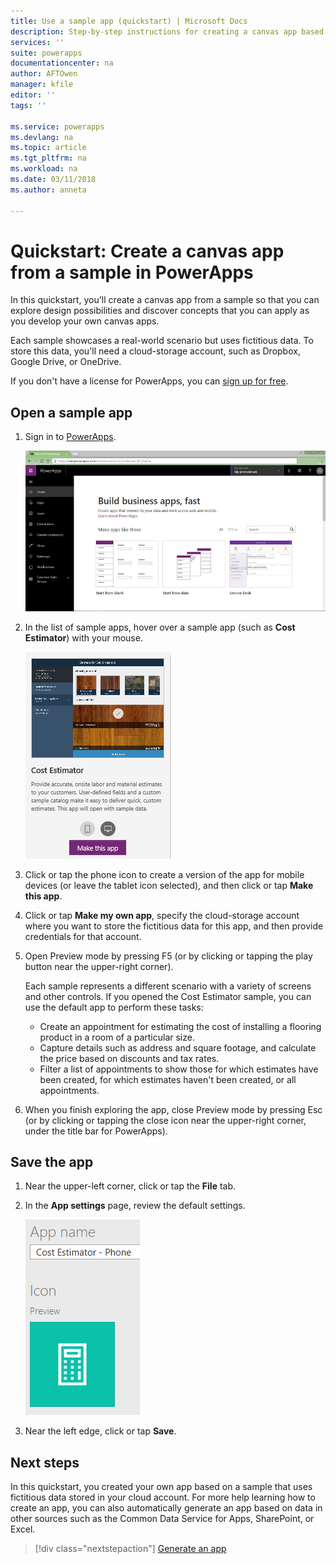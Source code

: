 ```yaml
---
title: Use a sample app (quickstart) | Microsoft Docs
description: Step-by-step instructions for creating a canvas app based on a sample in PowerApps
services: ''
suite: powerapps
documentationcenter: na
author: AFTOwen
manager: kfile
editor: ''
tags: ''

ms.service: powerapps
ms.devlang: na
ms.topic: article
ms.tgt_pltfrm: na
ms.workload: na
ms.date: 03/11/2018
ms.author: anneta

---
```

# Quickstart: Create a canvas app from a sample in PowerApps
In this quickstart, you'll create a canvas app from a sample so that you can explore design possibilities and discover concepts that you can apply as you develop your own canvas apps.

Each sample showcases a real-world scenario but uses fictitious data. To store this data, you'll need a cloud-storage account, such as Dropbox, Google Drive, or OneDrive.

If you don't have a license for PowerApps, you can [sign up for free](signup-for-powerapps.md).

## Open a sample app
1. Sign in to [PowerApps](https://web.powerapps.com).

	![](./media/open-and-run-a-sample-app/sign-in.png)

1. In the list of sample apps, hover over a sample app (such as **Cost Estimator**) with your mouse.

	![](./media/open-and-run-a-sample-app/sample-tile.png)

1. Click or tap the phone icon to create a version of the app for mobile devices (or leave the tablet icon selected), and then click or tap **Make this app**.

1. Click or tap **Make my own app**, specify the cloud-storage account where you want to store the fictitious data for this app, and then provide credentials for that account.

1. Open Preview mode by pressing F5 (or by clicking or tapping the play button near the upper-right corner).

	Each sample represents a different scenario with a variety of screens and other controls. If you opened the Cost Estimator sample, you can use the default app to perform these tasks:

	- Create an appointment for estimating the cost of installing a flooring product in a room of a particular size.
	- Capture details such as address and square footage, and calculate the price based on discounts and tax rates.
	- Filter a list of appointments to show those for which estimates have been created, for which estimates haven't been created, or all appointments.
	
1. When you finish exploring the app, close Preview mode by pressing Esc (or by clicking or tapping the close icon near the upper-right corner, under the title bar for PowerApps).

## Save the app
1. Near the upper-left corner, click or tap the **File** tab.

1. In the **App settings** page, review the default settings.

	![](./media/open-and-run-a-sample-app/app-settings.png)

1. Near the left edge, click or tap **Save**. 

## Next steps
In this quickstart, you created your own app based on a sample that uses fictitious data stored in your cloud account. For more help learning how to create an app, you can also automatically generate an app based on data in other sources such as the Common Data Service for Apps, SharePoint, or Excel.

> [!div class="nextstepaction"]
> [Generate an app](data-platform-create-app.md)